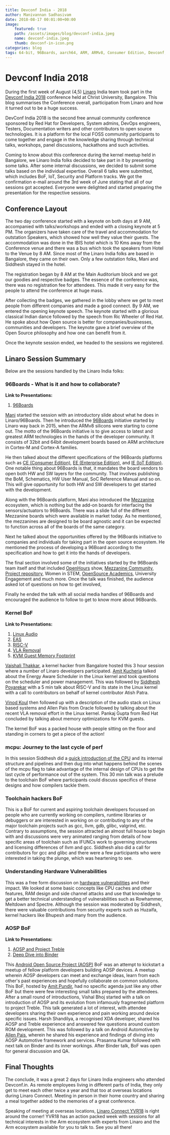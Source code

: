 ```yaml
---
title: Devconf India - 2018
author: Manivannan Sadhasivam
date: 2018-08-17 00:01:00+00:00
image:
    featured: true
    path: /assets/images/blog/devconf-india.jpeg
    name: devconf-india.jpeg
    thumb: devconf-in-icon.png
categories: blog
tags: 64-bit, 96Boards, aarch64, ARM, ARMv8, Consumer Edition, Devconf, Enterprise Edition, IoT, product, single board computer, linaro, linux, open source, openhours, software, embedded, mezzanine, community, STEM, Zephyr, AOSP, ALSA, KVM, VLA, EAS, Scheduler
---
```


# Devconf India 2018

During the first week of August (4,5) [Linaro](https://www.linaro.org/) India team took part in the [Devconf India 2018](https://devconf.info/in) conference held at Christ University, Bangalore. This blog summarises the Conference overall, participation from Linaro and how it turned out to be a huge success.

DevConf India 2018 is the second free annual community conference sponsored by Red Hat for Developers, System admins, DevOps engineers, Testers, Documentation writers and other contributors to open source technologies. It is a platform for the local FOSS community participants to come together and engage in the knowledge sharing through technical talks, workshops, panel discussions, hackathons and such activities.

Coming to know about this conference during the kernel meetup held in Bangalore, we Linaro India folks decided to take part in it by presenting some talks. After some internal discussions, we decided to submit some talks based on the individual expertise. Overall 6 talks were submitted, which includes BoF, IoT, Security and Platform tracks. We got the confirmation e-mail around the 3rd week of June stating that all of our sessions got accepted. Everyone were delighted and started preparing the presentation for the respective sessions.

## Conference Layout

The two day conference started with a keynote on both days at 9 AM, accompanied with talks/workshops and ended with a closing keynote at 5 PM. The organizers have taken care of the travel and accommodation for outstation Speakers, which showed how well they value their guests. The accommodation was done in the IBIS hotel which is 10 Kms away from the Conference venue and there was a bus which took the speakers from Hotel to the Venue by 8 AM. Since most of the Linaro India folks are based in Bangalore, they came on their own. Only a few outstation folks, Mani and Siddhesh stayed in the hotel.

The registration began by 8 AM at the Main Auditorium block and we got our goodies and respective badges. The essence of the conference was, there was no registration fee for attendees. This made it very easy for the people to attend the conference at huge mass.

After collecting the badges, we gathered in the lobby where we get to meet people from different companies and made a good connect. By 9 AM, we entered the opening keynote speech. The keynote started with a glorious classical Indian dance followed by the speech from Ric Wheeler of Red Hat. He spoke about how Open source is better for companies/businesses, communities and developers. The keynote gave a brief overview of the Open Source philosophy and how one can benefit from it.

Once the keynote session ended, we headed to the sessions we registered.

## Linaro Session Summary

Below are the sessions handled by the Linaro India folks:

### 96Boards - What is it and how to collaborate?

**Link to Presentations:**
1. [96Boards](https://schd.ws/hosted_files/devconfin2018/1e/Devconf-2018.pptx)

[Mani](https://twitter.com/mani_sadhasivam) started the session with an introductory slide about what he does in Linaro/96Boards. Then he introduced the [96Boards](https://www.96boards.org/) initiative started by Linaro way back in 2015, when the ARMv8 silicons were starting to come out. The motto of the 96Boards initiative is to give access to latest and greatest ARM technologies in the hands of the developer community. It consists of 32bit and 64bit development boards based on ARM architecture in Cortex-M and Cortex-A families.

He then talked about the different specifications of the 96Boards platforms such as [CE (Consumer Edition)](https://www.96boards.org/products/ce/), [EE (Enterprise Edition)](https://www.96boards.org/products/ee/), and [IE (IoT Edition)](https://www.96boards.org/products/ie/). One notable thing about 96Boards is that, it mandates the board vendors to open both HW and SW layers for the community. That involves publishing the BoM, Schematics, HW User Manual, SoC Reference Manual and so on. This will give opportunity for both HW and SW developers to get started with the development.

Along with the 96Boards platform, Mani also introduced the [Mezzanine](https://www.96boards.org/products/mezzanine/) ecosystem, which is nothing but the add-on boards for interfacing the sensors/actuators to 96Boards. There was a slide full of the different Mezzanine boards which were available in market today. As he mentioned, the mezzanines are designed to be board agnostic and it can be expected to function across all of the boards of the same category.

Next he talked about the opportunities offered by the 96Boards initiative to companies and individuals for taking part in the open source ecosystem. He mentioned the process of developing a 96Board according to the specification and how to get it into the hands of developers.

The final section involved some of the initiatives started by the 96Boards team itself and that included [OpenHours](https://www.96boards.org/openhours/) show, [Mezzanine Community](https://github.com/96boards/mezzanine-community), [Project repository](https://github.com/96boards-projects), Women in STEM, [OpenSource Academics](https://github.com/sdrobertw/osa), University Engagement and much more. Once the talk was finished, the audience asked lot of questions on how to get involved, 

Finally he ended the talk with all social media handles of 96Boards and encouraged the audience to follow to get to know more about 96Boards.

### Kernel BoF

**Link to Presentations:**
1. [Linux Audio](https://github.com/nerdyvaishali/Talks/blob/master/Kernel_BoF/Audio_Union_Devconf_04082018.pdf)
2. [EAS](https://github.com/nerdyvaishali/Talks/blob/master/Kernel_BoF/A%20whirlwind%20tour%20of%20Energy-aware%20Scheduling%20%40%20Devconf.in.pdf)
3. [RISC-V](https://www.youtube.com/watch?v=6X6i0kcy3GA)
4. [VLA Removal](https://github.com/nerdyvaishali/Talks/blob/master/Kernel_BoF/VLA.pdf)
5. [KVM Guest Memory Footprint](https://github.com/nerdyvaishali/Talks/blob/master/Kernel_BoF/DevConf_Blore_18.pdf)

[Vaishali Thakkar](https://twitter.com/kernel_girl), a kernel hacker from Bangalore hosted this 3 hour session where a number of Linaro developers participated.  [Amit Kucheria](https://twitter.com/idlethread) talked about the Energy Aware Scheduler in the Linux kernel and took questions on the scheduler and power management.  This was followed by [Siddhesh Poyarekar](https://twitter.com/siddhesh_p) with a 5 min talk about RISC-V and its state in the Linux kernel with a call to contributors on behalf of kernel contributor Atish Patra.

[Vinod Koul](https://twitter.com/vkoulk) then followed up with a description of the audio stack on Linux based systems and Allen Pais from Oracle followed by talking about the recent VLA removal effort in the Linux kernel. Pankaj Gupta from Red Hat concluded by talking about memory optimizations for KVM guests.

The kernel BoF was a packed house with people sitting on the floor and standing in corners to get a piece of the action!

### mcpu: Journey to the last cycle of perf

In this session Siddhesh did a [quick introduction of the CPU](https://siddhesh.in/mcpu.pdf) and its internal structure and pipelines and then dug into what happens behind the scenes of the mcpu flag to take advantage of the internal design of CPUs to get the last cycle of performance out of the system.  This 30 min talk was a prelude to the toolchain BoF where participants could discuss specifics of these designs and how compilers tackle them.

### Toolchain hackers BoF

This is a BoF for current and aspiring toolchain developers focussed on people who are currently working on compilers, runtime libraries or debuggers or are interested in working on or contributing to any of the major toolchain projects such as gcc, llvm, gdb, glibc, valgrind, etc. Contrary to assumptions, the session attracted an almost full house to begin with and discussions were very animated ranging from details of how specific areas of toolchain such as IFUNCs work to governing structures and licensing differences of llvm and gcc. Siddhesh also did a call for contributors for gcc and glibc and there were a few participants who were interested in taking the plunge, which was heartening to see.

### Understanding Hardware Vulnerabilities

This was a free form discussion on [hardware vulnerabilities](https://siddhesh.in/hardware-vuln.pdf) and their impact. We looked at some basic concepts like CPU caches and other features, RAM design and side channel attacks and use that knowledge to get a better technical understanding of vulnerabilities such as Rowhammer, Meltdown and Spectre. Although the session was moderated by Siddhesh, there were valuable contributions from security experts such as Huzaifa, kernel hackers like Bhupesh and many from the audience.

### AOSP BoF

**Link to Presentations:**
1. [AOSP and Project Treble](http://people.linaro.org/~amit.pundir/devconf_in/aosp_bof/01%20-%20AOSP%20and%20Project%20Treble.pdf)
2. [Deep Dive into Binder](http://people.linaro.org/~amit.pundir/devconf_in/aosp_bof/03%20-%20Deep%20dive%20into%20Binder%20-%20DevConf%202018.pdf)

This [Android Open Source Project (AOSP)](https://source.android.com/) BoF was an attempt to kickstart a meetup of fellow platform developers building AOSP devices. A meetup wherein AOSP developers can meet and exchange ideas, learn from each other's past experiences and hopefully collaborate on common solutions. This BoF, hosted by [Amit Pundir](https://twitter.com/pundiramit), had no specific agenda just like any other BoF but there were few interesting small talks prepared by the attendees. After a small round of introductions, Vishal Bhoj started with a talk on introduction of AOSP and its evolution from infamously fragmented platform to project Treble. This talk generated a lot of interest, with attendee developers sharing their own experience and pain working around device specific issues. Harsh Shandilya, a recognised XDA developer, shared his AOSP and Treble experience and answered few questions around custom ROM development. This was followed by a talk on Android Automotive by [Allen Pais](https://twitter.com/allenpais), wherein he shared his experience and findings of diving into AOSP Automotive framework and services. Prasanna Kumar followed with next talk on Binder and its inner workings. After Binder talk, BoF was open for general discussion and QA.

## Final Thoughts

The conclude, it was a great 2 days for Linaro India engineers who attended Devconf.in. As remote employees living in different parts of India, they only get to meet each other twice a year and that too at overseas locations during Linaro Connect.  Meeting in person in their home country and sharing a meal together added to the memories of a great conference.

Speaking of meeting at overseas locations, [Linaro Connect YVR18](https://connect.linaro.org/) is right around the corner! YVR18 has an action packed week with sessions for all technical interests in the Arm ecosystem with experts from Linaro and the Arm ecosystem available for you to talk to.  See you all there!
